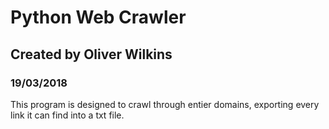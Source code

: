 # Python Web Crawler
## Created by Oliver Wilkins
### 19/03/2018

This program is designed to crawl through entier domains, exporting every link it can find into a txt file.
